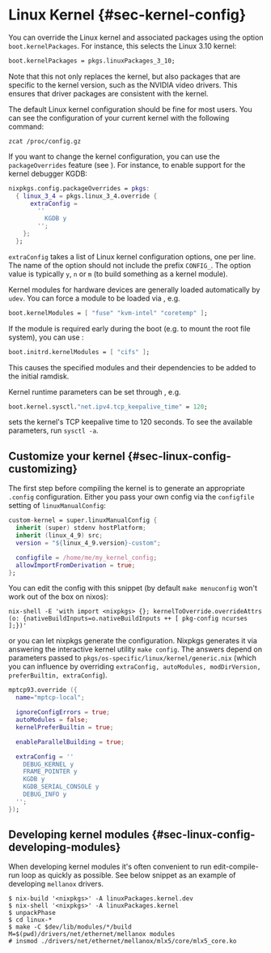 # Linux Kernel {#sec-kernel-config}

You can override the Linux kernel and associated packages using the
option `boot.kernelPackages`. For instance, this selects the Linux 3.10
kernel:

```nix
boot.kernelPackages = pkgs.linuxPackages_3_10;
```

Note that this not only replaces the kernel, but also packages that are
specific to the kernel version, such as the NVIDIA video drivers. This
ensures that driver packages are consistent with the kernel.

The default Linux kernel configuration should be fine for most users.
You can see the configuration of your current kernel with the following
command:

```ShellSession
zcat /proc/config.gz
```

If you want to change the kernel configuration, you can use the
`packageOverrides` feature (see [](#sec-customising-packages)). For
instance, to enable support for the kernel debugger KGDB:

```nix
nixpkgs.config.packageOverrides = pkgs:
  { linux_3_4 = pkgs.linux_3_4.override {
      extraConfig =
        ''
          KGDB y
        '';
    };
  };
```

`extraConfig` takes a list of Linux kernel configuration options, one
per line. The name of the option should not include the prefix
`CONFIG_`. The option value is typically `y`, `n` or `m` (to build
something as a kernel module).

Kernel modules for hardware devices are generally loaded automatically
by `udev`. You can force a module to be loaded via
[](#opt-boot.kernelModules), e.g.

```nix
boot.kernelModules = [ "fuse" "kvm-intel" "coretemp" ];
```

If the module is required early during the boot (e.g. to mount the root
file system), you can use [](#opt-boot.initrd.kernelModules):

```nix
boot.initrd.kernelModules = [ "cifs" ];
```

This causes the specified modules and their dependencies to be added to
the initial ramdisk.

Kernel runtime parameters can be set through
[](#opt-boot.kernel.sysctl), e.g.

```nix
boot.kernel.sysctl."net.ipv4.tcp_keepalive_time" = 120;
```

sets the kernel's TCP keepalive time to 120 seconds. To see the
available parameters, run `sysctl -a`.

## Customize your kernel {#sec-linux-config-customizing}

The first step before compiling the kernel is to generate an appropriate
`.config` configuration. Either you pass your own config via the
`configfile` setting of `linuxManualConfig`:

```nix
custom-kernel = super.linuxManualConfig {
  inherit (super) stdenv hostPlatform;
  inherit (linux_4_9) src;
  version = "${linux_4_9.version}-custom";

  configfile = /home/me/my_kernel_config;
  allowImportFromDerivation = true;
};
```

You can edit the config with this snippet (by default `make
   menuconfig` won\'t work out of the box on nixos):

```ShellSession
nix-shell -E 'with import <nixpkgs> {}; kernelToOverride.overrideAttrs (o: {nativeBuildInputs=o.nativeBuildInputs ++ [ pkg-config ncurses ];})'
```

or you can let nixpkgs generate the configuration. Nixpkgs generates it
via answering the interactive kernel utility `make config`. The answers
depend on parameters passed to
`pkgs/os-specific/linux/kernel/generic.nix` (which you can influence by
overriding `extraConfig, autoModules,
   modDirVersion, preferBuiltin, extraConfig`).

```nix
mptcp93.override ({
  name="mptcp-local";

  ignoreConfigErrors = true;
  autoModules = false;
  kernelPreferBuiltin = true;

  enableParallelBuilding = true;

  extraConfig = ''
    DEBUG_KERNEL y
    FRAME_POINTER y
    KGDB y
    KGDB_SERIAL_CONSOLE y
    DEBUG_INFO y
  '';
});
```

## Developing kernel modules {#sec-linux-config-developing-modules}

When developing kernel modules it\'s often convenient to run
edit-compile-run loop as quickly as possible. See below snippet as an
example of developing `mellanox` drivers.

```ShellSession
$ nix-build '<nixpkgs>' -A linuxPackages.kernel.dev
$ nix-shell '<nixpkgs>' -A linuxPackages.kernel
$ unpackPhase
$ cd linux-*
$ make -C $dev/lib/modules/*/build M=$(pwd)/drivers/net/ethernet/mellanox modules
# insmod ./drivers/net/ethernet/mellanox/mlx5/core/mlx5_core.ko
```
